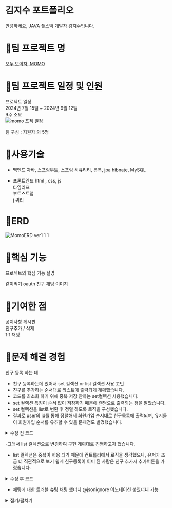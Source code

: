 <h1>김지수 포트폴리오</h1>
안녕하세요, JAVA 풀스택 개발자 김지수입니다.

# 🚨팀 프로젝트 명
[모두 모이자, MOMO](http://momo2gather.com/member/welcome)

# 🚨팀 프로젝트 일정 및 인원
프로젝트 일정<br>
2024년 7월 15일 ~ 2024년 9월 12일 <br>
9주 소요 <br>
![momo 프젝 일정](https://github.com/user-attachments/assets/15151a42-95b9-4c11-b051-6695cd882b7c)

팀 구성 : 지원자 외 5명<br>
 

# 🚨사용기술
- 백엔드
자바, 스프링부트, 스프링 시큐리티, 롬복, jpa hibnate, MySQL<br>

- 프론트엔드
html , css, js<br>
타임리프<br>
부트스트랩<br>
j 쿼리 <br>

# 🚨ERD
![MomoERD ver1 1 1](https://github.com/user-attachments/assets/1f4de842-c053-4456-a8a7-f211ca36a0b4)



# 🚨핵심 기능
프로젝트의 핵심 기능 설명 <br>

같이먹기
oauth
친구
채팅 
이미지


# 🚨기여한 점
공지사항 게시판<br>
친구추가 / 삭제 <br>
1:1 채팅 <br>



# 🚨문제 해결 경험
친구 등록 하는 데 
- 친구 등록하는데 있어서 set 컬렉션 or list 컬렉션 사용 고민<br>
- 친구를 추가하는 순서대로 리스트에 출력되게 계획했습니다.
- 코드를 최소화 하기 위해 중복 저장 안하는 set컬렉션 사용했습니다.
- set 컬렉션 특징이 순서 없이 저장하기 때문에 랜덤으로 출력되는 점을 알았습니다.
- set 컬렉션을 list로 변환 후 정렬 하도록 로직을 구성했습니다.
- 결과로 user의 id를 통해 정렬해서 회원가입 순서대로 친구목록에 출력되며, 유저들이 회원가입 순서를 유추할 수 있을 문제점도 발겼했습니다.

<details>
 <summary>수정 전 코드</summary>


 ![스크린샷(19)](https://github.com/user-attachments/assets/2c41acef-0fe2-43bc-8aa9-72b304362fe1)

 
</details>

-그래서 list 컬렉션으로 변경하여 구현 계획대로 진행하고자 했습니다.
- list 컬렉션은 중복이 허용 되기 때문에 컨트롤러에서 로직을 생각했으나, 유저가 조금 더 직관적으로 보기 쉽게 친구등록이 이미 된 사람은 친구 추가시 추가버튼을 가렸습니다.
<details>
 <summary>수정 후 코드</summary>

 ## FriendService 클래스 수정 
 
 
    public void createFriend(String myid, Member friendMemeber) {		
      	Optional<Member> me = this.memberRepository.findBymemberid(myid); //내 아이디 저장
	 Member mymember = me.get(); //내 정보 가져와서 member 타입으로 객체 생성 
         mymember.getFriend().add(friendMemeber); //친구객체를 list 컬렉션에 저장 
	 this.memberRepository.save(mymember);
		 }
	
 
	

</details>



- 채팅에 대한 트러블 슈팅
채팅 했더니 @jsonignore 어노테이션 붙였더니 가능

<details>
 <summary>접기/펼치기</summary>

 ## 접은 내용
 접은 내용
</details>

